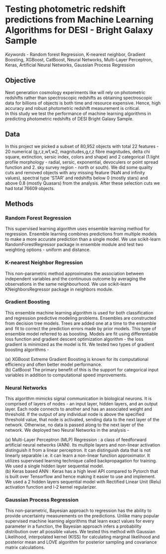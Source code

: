 # Testing photometric redshift predictions from Machine Learning Algorithms for DESI - Bright Galaxy Sample

_Keywords_ - Random forest Regression, K-nearest neighbor, Gradient Boosting, XGBoost, CatBoost, Neural Networks, Multi-Layer Perceptron, Keras, Artificial Neural Networks, Gaussian Process Regression

## Objective 

Next generation cosmology experiments like will rely on photometric redshifts rather than spectroscopic redshifts as obtaining spectroscopic data for billions of objects is both time and resource expensive. Hence, high accuracy and robust photometric redshift measurement is critical. <br>
In this study we test the performance of machine learning algorithms in predicting photometric redshifts of DESI Bright Galaxy Sample. <br>

## Data 

In this project we picked a subset of 80,952 objects with total 22 features - 20 numerical (g,r,z,w1,w2, magnitudes,g,r,z fibre magnitudes, delta chi square, extinction, sersic index, colors and shape) and 2 categorical (1.light profile morphology - radial, sersic, exponential, devoculers or point spread function and 2. sky survey region - north or south). We did some quality cuts and removed objects with any missing feature (NaN and infinity values), spectral type 'STAR' and redshifts below 0 (mostly stars) and above 0.8 (mostly Quasars) from the analysis. After these selection cuts we had total 76609 objects.

## Methods

### Random Forest Regression
This supervised learning algorithm uses ensemble learning method for regression. Ensemble learning combines predictions from multiple models to make a more accurate prediction than a single model. We use scikit-learn RandomForestRegressor package in ensemble module and test two weighting options - uniform and distance.

### K-nearest Neighbor Regression
This non-parametric method approximates the association between independent variables and the continuous outcome by averaging the observations in the same neighbourhood. We use scikit-learn KNeighborsRegressor package in neighbors module.

### Gradient Boosting
This ensemble machine learning algorithm is used for both classification and regression predictive modeling problems. Ensembles are constructed from decision tree models. Trees are added one at a time to the ensemble and fit to correct the prediction errors made by prior models. This type of ensemble model referred to as boosting. Models are fit using differentiable loss function and gradient descent optimization algorithm - the loss gradient is minimized as the model is fit. We tested two types of gradient boosting algorithms -

(a) XGBoost Extreme Gradient Boosting is known for its computational efficiency and often better model performance. <br>
(b) CatBoost The primary benefit of this is the support for categorical input variables in addition to computational speed improvements.<br>

### Neural Networks
This algorithm mimicks signal communication in biological neurons. It is comprised of layers of nodes - an input layer, hidden layers, and an output layer. Each node connects to another and has an associated weight and threshold. If the output of any individual node is above the specified threshold value, that node is activated, sending data to the next layer of the network. Otherwise, no data is passed along to the next layer of the network. We deployed two Neural Networks in the analysis -

(a) Multi-Layer Perceptron (MLP) Regression : a class of feedforward artificial neural networks (ANN). Its multiple layers and non-linear activation distinguish it from a linear perceptron. It can distinguish data that is not linearly separable i.e. it can learn a non-linear function approximator. It utilizes supervised learning technique called backpropagation for training. We used a single hidden layer sequential model. <br>
(b) Keras based ANN : Keras has a high level API compared to Pytorch that is built over Tensorflow and hence making it easier to use and implement. We used a 2 hidden layers sequential model with Rectified Linear Unit (Relu) activation function and l-2 kernel regularizer.

### Gaussian Process Regression
This non-parametric, Bayesian approach to regression has the ability to provide uncertainty measurements on the predictions. Unlike many popular supervised machine learning algorithms that learn exact values for every parameter in a function, the Bayesian approach infers a probability distribution over all possible values. We tested this method with Gaussian Likelihood, interpolated kernel (KISS) for calculating marginal likelihood and posterior mean and LOVE algorithm for posterior sampling and covariance matrix calculations.

